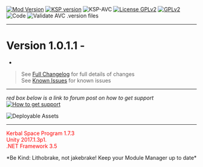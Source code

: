 <!-- ReleaseLayout.md v1.1.4.0
Space Shuttle System by DECQ (SSS)
created: 11 Aug 2018
updated: 01 Feb 2020 -->

[![Mod Version][shield:mod:static]][MOD:forum] 
[![KSP version][shield:ksp:static]][KSP:website] ![KSP-AVC][shield:kspavc] [![License GPLv2][shield:license]][LINK:license] [![][LOGO:gplv2]][LINK:license]  
![Code][shield:code:static] ![Validate AVC .version files][shield:avcvalid]  
***  

# Version 1.0.1.1 - 
- 
> See [Full Changelog][MOD:changelog] for full details of changes  
> See [Known Issues][MOD:issues] for known issues   
***  
*red box below is a link to forum post on how to get support*  
[![How to get support][image:get-support]][thread:getsupport]

![][HERO:0]  
***
<p style="color: #FF0000;">Kerbal Space Program 1.7.3<br>
Unity 2017.1.3p1.<br>
.NET Framework 3.5</p>
 *Be Kind: Lithobrake, not jakebrake! Keep your Module Manager up to date*
<!-- graphical links to downloads -->
<!-- <p style="color: #FF0000;">Kerbal Space Program 1.8.1<br>
Unity 2019.2.2f1<br>
.NET Framework 4.8</p> -->

[MOD:license]:      https://github.com/zer0Kerbal/SpaceShuttleSystem/blob/master/LICENSE
[MOD:issues]:       https://github.com/zer0Kerbal/SpaceShuttleSystem/issues
[MOD:known]:        https://github.com/zer0Kerbal/SpaceShuttleSystem/wiki/Known-Issues
[MOD:forum]:        https://forum.kerbalspaceprogram.com/index.php?/topic/191045-*
[MOD:changelog]:    https://raw.githubusercontent.com/zer0Kerbal/SpaceShuttleSystem/master/Changelog.cfg
[KSP:website]:      http://kerbalspaceprogram.com/

<!-- static -->
[shield:mod:static]: https://img.shields.io/badge/Space%20Shuttle%20System%20version-1.3.0.0-orange.svg?style=plastic
[shield:code:static]:https://img.shields.io/badge/CODE-%3C.NET%203.5%3E%20%3CUnity%202017.1.3p1%3E%20%3CC%23%3E-blue?style=plastic
[shield:ksp:static]: https://img.shields.io/badge/KSP%20version-1.8.1-3Cf.svg?style=plastic

[shield:mod:latest]: https://img.shields.io/github/v/release/zer0Kerbal/SpaceShuttleSystem?include_prereleases?style=plastic
[shield:mod]: https://img.shields.io/endpoint?url=https://raw.githubusercontent.com/zer0Kerbal/SpaceShuttleSystem/master/json/mod.json
[shield:ksp]: https://img.shields.io/endpoint?url=https://raw.githubusercontent.com/zer0Kerbal/SpaceShuttleSystem/master/json/ksp.json
[shield:license]: https://img.shields.io/endpoint?url=https://raw.githubusercontent.com/zer0Kerbal/SpaceShuttleSystem/master/json/license.json
[shield:code]: https://img.shields.io/endpoint?url=https://raw.githubusercontent.com/zer0Kerbal/SpaceShuttleSystem/master/json/code.json  
[shield:kspavc]:     https://img.shields.io/badge/KSP-AVC--supported-brightgreen.svg?style=plastic
[shield:avcvalid]:    https://github.com/zer0Kerbal/SpaceShuttleSystem/workflows/Validate%20AVC%20.version%20files/badge.svg  
  
[image:get-support]:    https://i.postimg.cc/vHP6zmrw/image.png

[LINK:license]: https://www.gnu.org/licenses/gpl-2.0-standalone.html "GPLv2"  
[thread:getsupport]: https://forum.kerbalspaceprogram.com/index.php?/topic/83212-*

<!--- license logo urls -->
[LOGO:mit]:   https://i.postimg.cc/bvjfsMP5/MIT-17x17.png "MIT"  
[LOGO:wtfpl]: http://www.wtfpl.net/wp-content/uploads/2012/12/wtfpl-badge-4.png "WTFPL"  
[LOGO:gplv3]: https://i.postimg.cc/90kCDs7K/gplv3-48x17.png "GPLv3"  
[LOGO:gplv2]: https://i.postimg.cc/9FrwMgK6/GPL-17x17.png "GPLv2"
[LOGO:ccbysa4]: https://licensebuttons.net/l/by-sa/4.0/80x15.png "CC BY-SA-4.0"  
[LOGO:ccbyncsa4]: https://licensebuttons.net/l/by-nc-sa/4.0/80x15.png "CC BY-NC-SA-4.0"    

<!--- release graphic(s) -->
[HERO:0]: https://raw.githubusercontent.com/zer0Kerbal/SpaceShuttleSystem/master/Graphics/2032b.png "Deployable Assets"

<!--
GPLv2
zer0Kerbal
-->